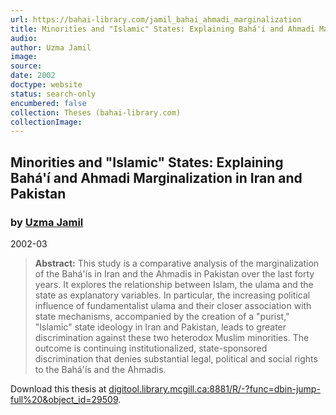 ```yaml
---
url: https://bahai-library.com/jamil_bahai_ahmadi_marginalization
title: Minorities and "Islamic" States: Explaining Bahá'í and Ahmadi Marginalization in Iran and Pakistan
audio: 
author: Uzma Jamil
image: 
source: 
date: 2002
doctype: website
status: search-only
encumbered: false
collection: Theses (bahai-library.com)
collectionImage: 
---
```



## Minorities and "Islamic" States: Explaining Bahá'í and Ahmadi Marginalization in Iran and Pakistan

### by [Uzma Jamil](https://bahai-library.com/author/Uzma+Jamil)

2002-03


> **Abstract:** This study is a comparative analysis of the marginalization of the Bahá'ís in Iran and the Ahmadis in Pakistan over the last forty years. It explores the relationship between Islam, the ulama and the state as explanatory variables. In particular, the increasing political influence of fundamentalist ulama and their closer association with state mechanisms, accompanied by the creation of a "purist," "Islamic" state ideology in Iran and Pakistan, leads to greater discrimination against these two heterodox Muslim minorities. The outcome is continuing institutionalized, state-sponsored discrimination that denies substantial legal, political and social rights to the Bahá'ís and the Ahmadis.

Download this thesis at [digitool.library.mcgill.ca:8881/R/-?func=dbin-jump-full%20&object_id=29509](http://digitool.library.mcgill.ca:8881/R/-?func=dbin-jump-full%20&object_id=29509).